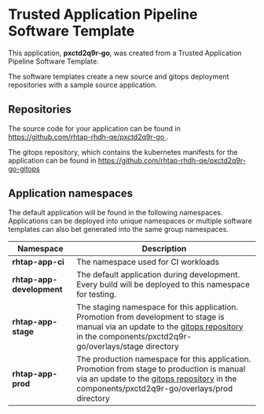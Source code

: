 # Trusted Application Pipeline Software Template

This application, **pxctd2q9r-go**, was created from a Trusted Application Pipeline Software Template.

The software templates create a new source and gitops deployment repositories with a sample source application. 

## Repositories

The source code for your application can be found in [https://github.com/rhtap-rhdh-qe/pxctd2q9r-go ](https://github.com/rhtap-rhdh-qe/pxctd2q9r-go ).
 
The gitops repository, which contains the kubernetes manifests for the application can be found in 
[https://github.com/rhtap-rhdh-qe/pxctd2q9r-go-gitops ](https://github.com/rhtap-rhdh-qe/pxctd2q9r-go-gitops ) 

## Application namespaces 

The default application will be found in the following namespaces. Applications can be deployed into unique namespaces or multiple software templates can also bet generated into the same group namespaces.  

|  Namespace   |  Description   |  
| -------- | -------- |
| **rhtap-app-ci** | The namespace used for CI workloads |
| **rhtap-app-development** | The default application during development. Every build will be deployed to this namespace for testing. |
| **rhtap-app-stage** | The staging namespace for this application. Promotion from development to stage is manual via an update to the [gitops repository](https://github.com/rhtap-rhdh-qe/pxctd2q9r-go-gitops ) in the components/pxctd2q9r-go/overlays/stage directory |
| **rhtap-app-prod** | The production namespace for this application. Promotion from stage to production is manual via an update to the [gitops repository](https://github.com/rhtap-rhdh-qe/pxctd2q9r-go-gitops ) in the components/pxctd2q9r-go/overlays/prod directory |
